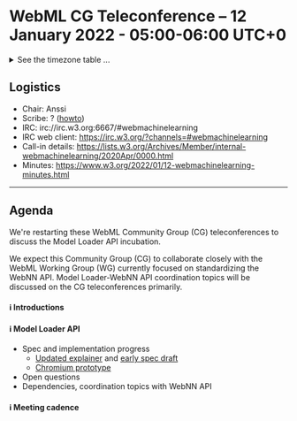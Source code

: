# WebML CG Teleconference – 12 January 2022 - 05:00-06:00 UTC+0

<details><summary>See the timezone table ...</summary>
<table>
<tr><td> San Francisco (U.S.A. - California) <td> Tue, 11 January 2022 <td> 21:00 <td> UTC-8 hours
<tr><td> Boston (U.S.A. - Massachusetts) <td> Wed, 12 January 2022 <td> 00:00 <td> UTC-5 hours
<tr><td> London (United Kingdom - England) <td> Wed, 12 January 2022 <td> 05:00 <td> UTC+0 hours
<tr><td> Berlin (Germany) <td> Wed, 12 January 2022 <td> 06:00 <td> UTC+1 hours
<tr><td> Helsinki (Finland) <td> Wed, 12 January 2022 <td> 07:00 <td> UTC+2 hours
<tr><td> Shanghai (China) <td> Wed, 12 January 2022 <td> 13:00 <td> UTC+8 hours
<tr><td> Tokyo (Japan) <td> Wed, 13 January 2022 <td> 14:00 <td> UTC+9 hours
<tr><td> Sydney (Australia) <td> Wed, 12 January 2022 <td> 16:00 <td> UTC+11 hours
<tr><td> Corresponding UTC (GMT) <td> Wed, 12 January 2022 <td colspan=2> 05:00 UTC
</table>

Other locations: https://www.timeanddate.com/worldclock/fixedtime.html?iso=20220112T05
  </details>
  
## Logistics

* Chair: Anssi
* Scribe: ? ([howto](https://github.com/webmachinelearning/meetings/blob/main/scribe-howto.md))
* IRC: irc://irc.w3.org:6667/#webmachinelearning
* IRC web client: https://irc.w3.org/?channels=#webmachinelearning
* Call-in details: https://lists.w3.org/Archives/Member/internal-webmachinelearning/2020Apr/0000.html
* Minutes: https://www.w3.org/2022/01/12-webmachinelearning-minutes.html
  
---

## Agenda

We're restarting these WebML Community Group (CG) teleconferences to discuss the Model Loader API incubation.
  
We expect this Community Group (CG) to collaborate closely with the WebML Working Group (WG) currently focused on standardizing the WebNN API. Model Loader-WebNN API coordination topics will be discussed on the CG teleconferences primarily.

#### ℹ️ Introductions

#### ℹ️ Model Loader API
  
* Spec and implementation progress
  * [Updated explainer](https://github.com/webmachinelearning/model-loader/blob/main/explainer.md) and [early spec draft](https://webmachinelearning.github.io/model-loader/)
  * [Chromium prototype](https://chromium-review.googlesource.com/c/chromium/src/+/3341136)
* Open questions
* Dependencies, coordination topics with WebNN API
  
#### ℹ️ Meeting cadence
